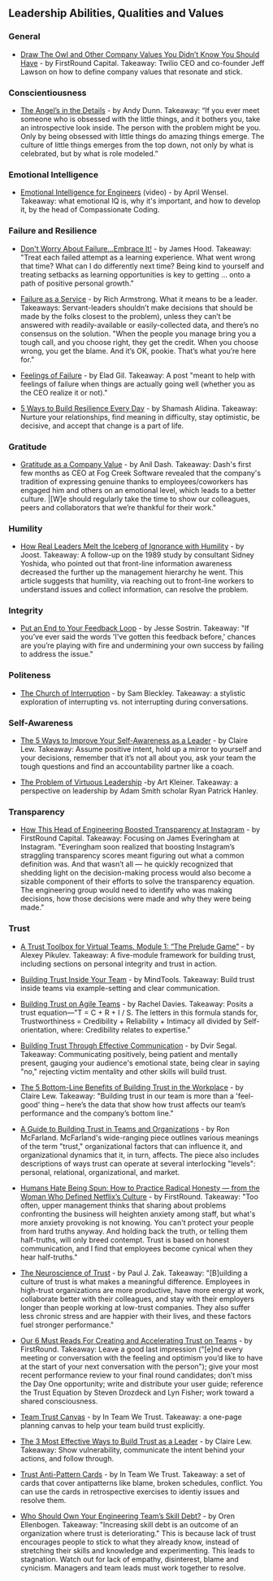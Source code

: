 ## Leadership Abilities, Qualities and Values

### General 
- [Draw The Owl and Other Company Values You Didn’t Know You Should Have](https://firstround.com/review/draw-the-owl-and-other-company-values-you-didnt-know-you-should-have/) - by FirstRound Capital. Takeaway: Twilio CEO and co-founder Jeff Lawson on how to define company values that resonate and stick.

### Conscientiousness

- [The Angel’s in the Details](https://medium.com/@dunn/make-a-big-deal-about-the-little-things-49044db95b3f) - by Andy Dunn. Takeaway: “If you ever meet someone who is obsessed with the little things, and it bothers you, take an introspective look inside. The person with the problem might be you. Only by being obsessed with little things do amazing things emerge. The culture of little things emerges from the top down, not only by what is celebrated, but by what is role modeled.”

### Emotional Intelligence 

- [Emotional Intelligence for Engineers](https://www.youtube.com/watch?v=SJnVhkEx8Cs) (video) - by April Wensel. Takeaway: what emotional IQ is, why it's important, and how to develop it, by the head of Compassionate Coding.

### Failure and Resilience

- [Don't Worry About Failure...Embrace It!](https://dev.to/jlhcoder/dont-worry-about-failureembrace-it) - by James Hood. Takeaway: "Treat each failed attempt as a learning experience. What went wrong that time? What can I do differently next time? Being kind to yourself and treating setbacks as learning opportunities is key to getting ... onto a path of positive personal growth."

- [Failure as a Service](https://medium.com/servant-leadership/failure-as-a-service-937473b0c9b8) - by Rich Armstrong. What it means to be a leader. Takeaways: Servant-leaders shouldn’t make decisions that should be made by the folks closest to the problem), unless they can’t be answered with readily-available or easily-collected data, and there’s no consensus on the solution. "When the people you manage bring you a tough call, and you choose right, they get the credit. When you choose wrong, you get the blame. And it’s OK, pookie. That’s what you’re here for."

- [Feelings of Failure](http://blog.eladgil.com/2017/08/feelings-of-failure.html) - by Elad Gil. Takeaway: A post "meant to help with feelings of failure when things are actually going well (whether you as the CEO realize it or not)."

- [5 Ways to Build Resilience Every Day](https://www.mindful.org/5-ways-build-resilience-every-day/) - by Shamash Alidina. Takeaway: Nurture your relationships, find meaning in difficulty, stay optimistic, be decisive, and accept that change is a part of life.

### Gratitude

- [Gratitude as a Company Value](https://medium.com/make-better-software/gratitude-as-a-company-value-4bc9c8f0a4fc) - by Anil Dash. Takeaway: Dash's first few months as CEO at Fog Creek Software revealed that the company's tradition of expressing genuine thanks to employees/coworkers has engaged him and others on an emotional level, which leads to a better culture. |[W]e should regularly take the time to show our colleagues, peers and collaborators that we’re thankful for their work."

### Humility

- [How Real Leaders Melt the Iceberg of Ignorance with Humility](https://corporate-rebels.com/iceberg-of-ignorance/) - by Joost. Takeaway: A follow-up on the 1989 study by consultant Sidney Yoshida, who pointed out that front-line information awareness decreased the further up the management hierarchy he went. This article suggests that humility, via reaching out to front-line workers to understand issues and collect information, can resolve the problem.

### Integrity

- [Put an End to Your Feedback Loop](https://www.strategy-business.com/blog/Put-an-End-to-Your-Feedback-Loop) - by Jesse Sostrin. Takeaway: "If you’ve ever said the words 'I’ve gotten this feedback before,' chances are you’re playing with fire and undermining your own success by failing to address the issue."

### Politeness
- [The Church of Interruption](https://sambleckley.com/writing/church-of-interruption.html) - by Sam Bleckley. Takeaway: a stylistic exploration of interrupting vs. not interrupting during conversations.

### Self-Awareness
- [The 5 Ways to Improve Your Self-Awareness as a Leader](https://blog.knowyourcompany.com/the-5-ways-to-improve-your-self-awareness-as-a-leader-2f1464e5b00) - by Claire Lew. Takeaway: Assume positive intent, hold up a mirror to yourself and your decisions, remember that it’s not all about you, ask your team the tough questions and find an accountability partner like a coach.

- [The Problem of Virtuous Leadership](https://www.strategy-business.com/article/The-Problem-of-Virtuous-Leadership) -by Art Kleiner. Takeaway: a perspective on leadership by Adam Smith scholar Ryan Patrick Hanley. 

### Transparency
- [How This Head of Engineering Boosted Transparency at Instagram](https://firstround.com/review/how-this-head-of-engineering-boosted-transparency-at-instagram/) - by FirstRound Capital. Takeaway: Focusing on James Everingham at Instagram. "Everingham soon realized that boosting Instagram’s straggling transparency scores meant figuring out what a common definition was. And that wasn’t all — he quickly recognized that shedding light on the decision-making process would also become a sizable component of their efforts to solve the transparency equation. The engineering group would need to identify who was making decisions, how those decisions were made and why they were being made."

### Trust
- [A Trust Toolbox for Virtual Teams. Module 1: “The Prelude Game”](https://inteamwetrust.com/2016/06/22/trust-toolbox-for-virtual-teams-module-1/) - by Alexey Pikulev. Takeaway: A five-module framework for building trust, including sections on personal integrity and trust in action.

- [Building Trust Inside Your Team](https://www.mindtools.com/pages/article/building-trust-team.htm) - by MindTools. Takeaway: Build trust inside teams via example-setting and clear communication.

- [Building Trust on Agile Teams](http://agilecoach.typepad.com/agile-coaching/2010/08/building-trust.html) - by Rachel Davies. Takeaway: Posits a trust equation—"T = C + R + I / S. The letters in this formula stands for, Trustworthiness = Credibility + Reliability + Intimacy all divided by Self-orientation, where: Credibility relates to expertise."

- [Building Trust Through Effective Communication](https://medium.com/@dvirsegal/building-trust-through-effective-communication-c00bf9b65c78) - by Dvir Segal. Takeaway: Communicating positively, being patient and mentally present, gauging your audience's emotional state, being clear in saying "no," rejecting victim mentality and other skills will build trust.

- [The 5 Bottom-Line Benefits of Building Trust in the Workplace](https://knowyourteam.com/blog/2019/02/01/the-bottom-line-benefits-of-building-trust-in-the-workplace) - by Claire Lew. Takeaway: "Building trust in our team is more than a 'feel-good' thing – here’s the data that show how trust affects our team’s performance and the company’s bottom line."  

- [A Guide to Building Trust in Teams and Organizations](https://opensource.com/open-organization/16/10/building-organizational-trust) - by Ron McFarland. McFarland's wide-ranging piece outlines various meanings of the term "trust," organizational factors that can influence it, and organizational dynamics that it, in turn, affects. The piece also includes descriptions of ways trust can operate at several interlocking "levels": personal, relational, organizational, and market.

- [Humans Hate Being Spun: How to Practice Radical Honesty — from the Woman Who Defined Netflix’s Culture](http://firstround.com/review/humans-hate-being-spun-how-to-practice-radical-honesty-from-the-woman-who-defined-netflixs-culture/) - by FirstRound. Takeaway: "Too often, upper management thinks that sharing about problems confronting the business will heighten anxiety among staff, but what's more anxiety provoking is not knowing. You can't protect your people from hard truths anyway. And holding back the truth, or telling them half-truths, will only breed contempt. Trust is based on honest communication, and I find that employees become cynical when they hear half-truths."

- [The Neuroscience of Trust](https://hbr.org/2017/01/the-neuroscience-of-trust) - by Paul J. Zak. Takeaway: "[B]uilding a culture of trust is what makes a meaningful difference. Employees in high-trust organizations are more productive, have more energy at work, collaborate better with their colleagues, and stay with their employers longer than people working at low-trust companies. They also suffer less chronic stress and are happier with their lives, and these factors fuel stronger performance."

- [Our 6 Must Reads For Creating and Accelerating Trust on Teams](http://firstround.com/review/our-6-must-reads-for-creating-and-accelerating-trust-on-teams/) - by FirstRound. Takeaway: Leave a good last impression ("[e]nd every meeting or conversation with the feeling and optimism you’d like to have at the start of your next conversation with the person"); give your most recent performance review to your final round candidates; don’t miss the Day One opportunity; write and distribute your user guide; reference the Trust Equation by Steven Drozdeck and Lyn Fisher; work toward a shared consciousness.

- [Team Trust Canvas](https://inteamwetrust.com/2020/03/24/team-trust-canvas-session-online/) - by In Team We Trust. Takeaway: a one-page planning canvas to help your team build trust explicitly.

- [The 3 Most Effective Ways to Build Trust as a Leader](https://knowyourteam.com/blog/2019/02/12/the-3-most-effective-ways-to-build-trust-as-a-leader/) - by Claire Lew. Takeaway: Show vulnerability, communicate the intent behind your actions, and follow through.

- [Trust Anti-Pattern Cards](https://inteamwetrust.com/team-trust-toolbox/trust-anti-pattern-cards/) - by In Team We Trust. Takeaway: a set of cards that cover antipatterns like blame, broken schedules, conflict. You can use the cards in retrospective exercises to identiy issues and resolve them.

- [Who Should Own Your Engineering Team’s Skill Debt?](https://medium.com/@orenellenbogen/who-should-own-your-engineering-team-s-skill-debt-3c3f07bbefe9) - by Oren Ellenbogen. Takeaway: "Increasing skill debt is an outcome of an organization where trust is deteriorating." This is because lack of trust encourages people to stick to what they already know, instead of stretching their skills and knowledge and experimenting. This leads to stagnation. Watch out for lack of empathy, disinterest, blame and cynicism. Managers and team leads must work together to resolve.
